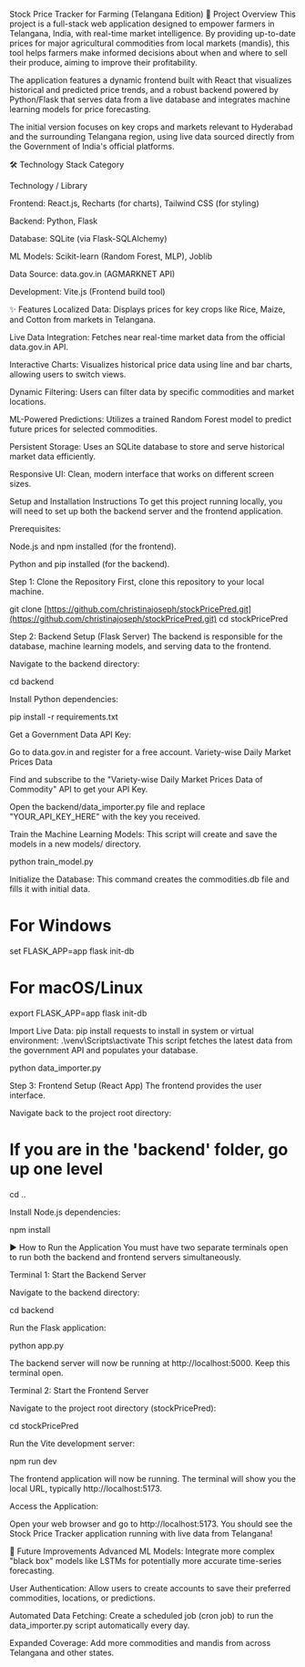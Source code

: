 Stock Price Tracker for Farming (Telangana Edition)
🌾 Project Overview
This project is a full-stack web application designed to empower farmers in Telangana, India, with real-time market intelligence. By providing up-to-date prices for major agricultural commodities from local markets (mandis), this tool helps farmers make informed decisions about when and where to sell their produce, aiming to improve their profitability.

The application features a dynamic frontend built with React that visualizes historical and predicted price trends, and a robust backend powered by Python/Flask that serves data from a live database and integrates machine learning models for price forecasting.

The initial version focuses on key crops and markets relevant to Hyderabad and the surrounding Telangana region, using live data sourced directly from the Government of India's official platforms.

🛠️ Technology Stack
Category

Technology / Library

Frontend: React.js, Recharts (for charts), Tailwind CSS (for styling)

Backend: Python, Flask

Database: SQLite (via Flask-SQLAlchemy)

ML Models: Scikit-learn (Random Forest, MLP), Joblib

Data Source: data.gov.in (AGMARKNET API)

Development: Vite.js (Frontend build tool)

✨ Features
Localized Data: Displays prices for key crops like Rice, Maize, and Cotton from markets in Telangana.

Live Data Integration: Fetches near real-time market data from the official data.gov.in API.

Interactive Charts: Visualizes historical price data using line and bar charts, allowing users to switch views.

Dynamic Filtering: Users can filter data by specific commodities and market locations.

ML-Powered Predictions: Utilizes a trained Random Forest model to predict future prices for selected commodities.

Persistent Storage: Uses an SQLite database to store and serve historical market data efficiently.

Responsive UI: Clean, modern interface that works on different screen sizes.

Setup and Installation Instructions
To get this project running locally, you will need to set up both the backend server and the frontend application.

Prerequisites:

Node.js and npm installed (for the frontend).

Python and pip installed (for the backend).

Step 1: Clone the Repository
First, clone this repository to your local machine.

git clone [https://github.com/christinajoseph/stockPricePred.git](https://github.com/christinajoseph/stockPricePred.git)
cd stockPricePred

Step 2: Backend Setup (Flask Server)
The backend is responsible for the database, machine learning models, and serving data to the frontend.

Navigate to the backend directory:

cd backend

Install Python dependencies:

pip install -r requirements.txt

Get a Government Data API Key:

Go to data.gov.in and register for a free account.
Variety-wise Daily Market Prices Data

Find and subscribe to the "Variety-wise Daily Market Prices Data of Commodity" API to get your API Key.

Open the backend/data_importer.py file and replace "YOUR_API_KEY_HERE" with the key you received.

Train the Machine Learning Models:
This script will create and save the models in a new models/ directory.

python train_model.py

Initialize the Database:
This command creates the commodities.db file and fills it with initial data.

# For Windows

set FLASK_APP=app
flask init-db

# For macOS/Linux

export FLASK_APP=app
flask init-db

Import Live Data:
pip install requests
to install in system or virtual environment: .\venv\Scripts\activate
This script fetches the latest data from the government API and populates your database.

python data_importer.py

Step 3: Frontend Setup (React App)
The frontend provides the user interface.

Navigate back to the project root directory:

# If you are in the 'backend' folder, go up one level

cd ..

Install Node.js dependencies:

npm install

▶️ How to Run the Application
You must have two separate terminals open to run both the backend and frontend servers simultaneously.

Terminal 1: Start the Backend Server

Navigate to the backend directory:

cd backend

Run the Flask application:

python app.py

The backend server will now be running at http://localhost:5000. Keep this terminal open.

Terminal 2: Start the Frontend Server

Navigate to the project root directory (stockPricePred):

cd stockPricePred

Run the Vite development server:

npm run dev

The frontend application will now be running. The terminal will show you the local URL, typically http://localhost:5173.

Access the Application:

Open your web browser and go to http://localhost:5173. You should see the Stock Price Tracker application running with live data from Telangana!

🔮 Future Improvements
Advanced ML Models: Integrate more complex "black box" models like LSTMs for potentially more accurate time-series forecasting.

User Authentication: Allow users to create accounts to save their preferred commodities, locations, or predictions.

Automated Data Fetching: Create a scheduled job (cron job) to run the data_importer.py script automatically every day.

Expanded Coverage: Add more commodities and mandis from across Telangana and other states.
